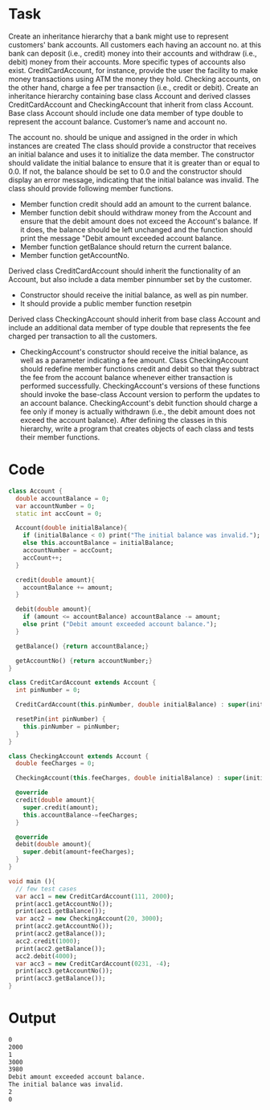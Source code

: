 # Task

Create an inheritance hierarchy that a bank might use to represent customers' bank accounts. All customers each having an account no. at this bank can deposit (i.e., credit) money into their accounts and withdraw (i.e., debit) money from their accounts. More specific types of accounts also exist. CreditCardAccount, for instance, provide the user the facility to make money transactions using ATM the money they hold. Checking accounts, on the other hand, charge a fee per transaction (i.e., credit or debit). Create an inheritance hierarchy containing base class Account and derived classes CreditCardAccount and CheckingAccount that inherit from class Account. Base class Account should include one data member of type double to represent the account balance. Customer’s name and account no.

The account no. should be unique and assigned in the order in which instances are created The class should provide a constructor that receives an initial balance and uses it to initialize the data member. The constructor should validate the initial balance to ensure that it is greater than or equal to 0.0. If not, the balance should be set to 0.0 and the constructor should display an error message, indicating that the initial balance was invalid. The class should provide following member functions.

- Member function credit should add an amount to the current balance.
- Member function debit should withdraw money from the Account and ensure that the debit amount does not exceed the Account's balance. If it does, the balance should be left unchanged and the function should print the message "Debit amount exceeded account balance.
- Member function getBalance should return the current balance.
- Member function getAccountNo.

Derived class CreditCardAccount should inherit the functionality of an Account, but also include a data member pinnumber set by the customer.

- Constructor should receive the initial balance, as well as pin number.
- It should provide a public member function resetpin

Derived class CheckingAccount should inherit from base class Account and include an additional data member of type double that represents the fee charged per transaction to all the customers.

- CheckingAccount's constructor should receive the initial balance, as well as a parameter indicating a fee amount.
  Class CheckingAccount should redefine member functions credit and debit so that they subtract the fee from the account balance whenever either transaction is performed successfully. CheckingAccount's versions of these functions should invoke the base-class Account version to perform the updates to an account balance. CheckingAccount's debit function should charge a fee only if money is actually withdrawn (i.e., the debit amount does not exceed the account balance). After defining the classes in this hierarchy, write a program that creates objects of each class and tests their member functions.

# Code

```dart
class Account {
  double accountBalance = 0;
  var accountNumber = 0;
  static int accCount = 0;

  Account(double initialBalance){
    if (initialBalance < 0) print("The initial balance was invalid.");
    else this.accountBalance = initialBalance;
    accountNumber = accCount;
    accCount++;
  }

  credit(double amount){
    accountBalance += amount;
  }

  debit(double amount){
    if (amount <= accountBalance) accountBalance -= amount;
    else print ("Debit amount exceeded account balance.");
  }

  getBalance() {return accountBalance;}

  getAccountNo() {return accountNumber;}
}

class CreditCardAccount extends Account {
  int pinNumber = 0;

  CreditCardAccount(this.pinNumber, double initialBalance) : super(initialBalance);

  resetPin(int pinNumber) {
    this.pinNumber = pinNumber;
  }
}

class CheckingAccount extends Account {
  double feeCharges = 0;

  CheckingAccount(this.feeCharges, double initialBalance) : super(initialBalance);

  @override
  credit(double amount){
    super.credit(amount);
    this.accountBalance-=feeCharges;
  }

  @override
  debit(double amount){
    super.debit(amount+feeCharges);
  }
}

void main (){
  // few test cases
  var acc1 = new CreditCardAccount(111, 2000);
  print(acc1.getAccountNo());
  print(acc1.getBalance());
  var acc2 = new CheckingAccount(20, 3000);
  print(acc2.getAccountNo());
  print(acc2.getBalance());
  acc2.credit(1000);
  print(acc2.getBalance());
  acc2.debit(4000);
  var acc3 = new CreditCardAccount(0231, -4);
  print(acc3.getAccountNo());
  print(acc3.getBalance());
}
```

# Output

```bash
0
2000
1
3000
3980
Debit amount exceeded account balance.
The initial balance was invalid.
2
0
```
